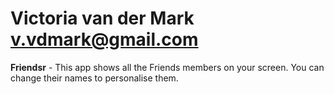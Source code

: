Victoria van der Mark <v.vdmark@gmail.com>
===========================================



  **Friendsr** - This app shows all the Friends members on your screen. 
  You can change their names to personalise them.